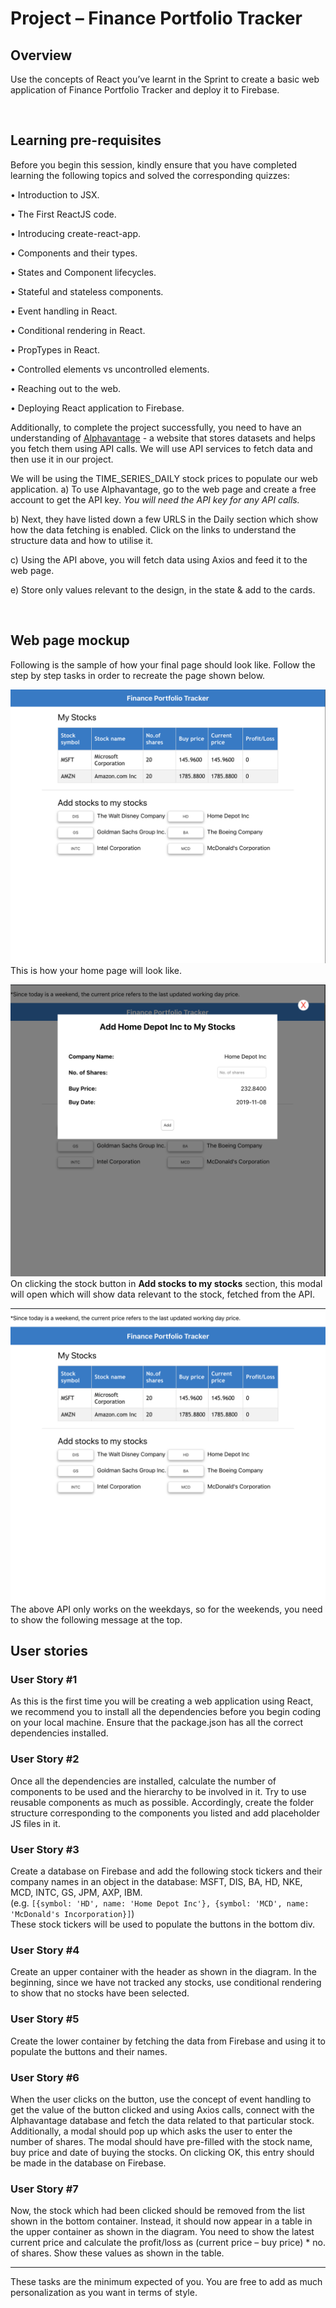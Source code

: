 # **Project – Finance Portfolio Tracker**

## Overview

Use the concepts of React you’ve learnt in the Sprint to create a basic web application of Finance Portfolio Tracker and deploy it to Firebase.

<br />

## Learning pre-requisites

Before you begin this session, kindly ensure that you have completed learning the following topics and solved the corresponding quizzes:

•	Introduction to JSX.

•	The First ReactJS code.

•	Introducing create-react-app.

•	Components and their types.

•	States and Component lifecycles.

•	Stateful and stateless components.

•	Event handling in React.

•	Conditional rendering in React.

•	PropTypes in React.

•	Controlled elements vs uncontrolled elements.

•	Reaching out to the web.

•	Deploying React application to Firebase.

Additionally, to complete the project successfully, you need to have an understanding of [Alphavantage](https://www.alphavantage.co/documentation/#daily) - a website that stores datasets and helps you fetch them using API calls. We will use API services to fetch data and then use it in our project.

We will be using the TIME_SERIES_DAILY stock prices to populate our web application. 
a)	To use Alphavantage, go to the web page and create a free account to get the API key. *_You will need the API key for any API calls._*

b)	Next, they have listed down a few URLS in the Daily section which show how the data fetching is enabled. Click on the links to understand the structure data and how to utilise it.

c)	Using the API above, you will fetch data using Axios and feed it to the web page.

e)	Store only values relevant to the design, in the state & add to the cards.

<br />

## Web page mockup

Following is the sample of how your final page should look like. Follow the step by step tasks in order to recreate the page shown below.

![Home Page](Finance&#32;Portfolio&#32;Tracker&#32;-&#32;Home&#32;Page.png)
This is how your home page will look like.

![Modal](Finance&#32;Portfolio&#32;Tracker&#32;-&#32;Add&#32;stock.png)
On clicking the stock button in **Add stocks to my stocks** section, this modal will open which will show data relevant to the stock, fetched from the API.

![Weekend Page](Finance&#32;Portfolio&#32;Tracker&#32;-&#32;Weekend&#32;Page.png)
The above API only works on the weekdays, so for the weekends, you need to show the following message at the top.

## User stories

### User Story #1

As this is the first time you will be creating a web application using React, we recommend you to install all the dependencies before you begin coding on your local machine. Ensure that the package.json has all the correct dependencies installed.


### User Story #2

Once all the dependencies are installed, calculate the number of components to be used and the hierarchy to be involved in it. Try to use reusable components as much as possible. Accordingly, create the folder structure corresponding to the components you listed and add placeholder JS files in it.


### User Story #3

Create a database on Firebase and add the following stock tickers and their company names in an object in the database: MSFT, DIS, BA, HD, NKE, MCD, INTC, GS, JPM, AXP, IBM. <br />
(e.g. ```[{symbol: 'HD', name: 'Home Depot Inc'}, {symbol: 'MCD', name: 'McDonald's Incorporation}]```) <br />
These stock tickers will be used to populate the buttons in the bottom div. 


### User Story #4

Create an upper container with the header as shown in the diagram. In the beginning, since we have not tracked any stocks, use conditional rendering to show that no stocks have been selected.

### User Story #5

Create the lower container by fetching the data from Firebase and using it to populate the buttons and their names.


### User Story #6

When the user clicks on the button, use the concept of event handling to get the value of the button clicked and using Axios calls, connect with the Alphavantage database and fetch the data related to that particular stock. Additionally, a modal should pop up which asks the user to enter the number of shares. The modal should have pre-filled with the stock name, buy price and date of buying the stocks. On clicking OK, this entry should be made in the database on Firebase.


### User Story #7

Now, the stock which had been clicked should be removed from the list shown in the bottom container. Instead, it should now appear in a table in the upper container as shown in the diagram. You need to show the latest current price and calculate the profit/loss as (current price – buy price) * no. of shares. Show these values as shown in the table.



<hr />

These tasks are the minimum expected of you. You are free to add as much personalization as you want in terms of style.




